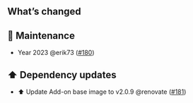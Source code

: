 ## What’s changed

## 🧰 Maintenance

- Year 2023 @erik73 ([#180](https://github.com/erik73/addon-steve/pull/180))

## ⬆️ Dependency updates

- ⬆️ Update Add-on base image to v2.0.9 @renovate ([#181](https://github.com/erik73/addon-steve/pull/181))
